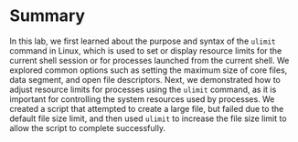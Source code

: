# Summary

In this lab, we first learned about the purpose and syntax of the `ulimit` command in Linux, which is used to set or display resource limits for the current shell session or for processes launched from the current shell. We explored common options such as setting the maximum size of core files, data segment, and open file descriptors. Next, we demonstrated how to adjust resource limits for processes using the `ulimit` command, as it is important for controlling the system resources used by processes. We created a script that attempted to create a large file, but failed due to the default file size limit, and then used `ulimit` to increase the file size limit to allow the script to complete successfully.
